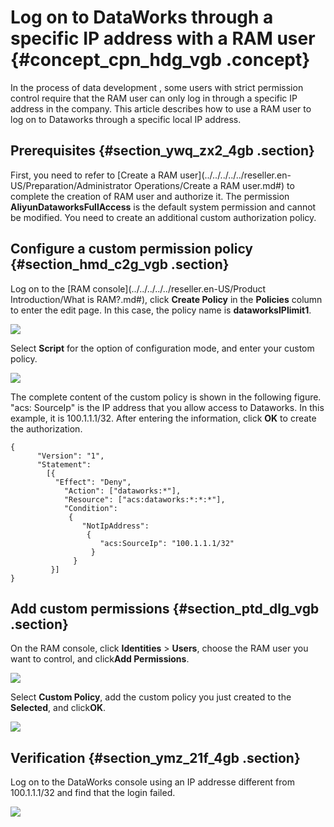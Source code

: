 # Log on to DataWorks through a specific IP address with a RAM user {#concept_cpn_hdg_vgb .concept}

In the process of data development , some users with strict permission control require that the RAM user can only log in through a specific IP address in the company. This article describes how to use a RAM user to log on to Dataworks through a specific local IP address.

## Prerequisites {#section_ywq_zx2_4gb .section}

First, you need to refer to [Create a RAM user](../../../../../reseller.en-US/Preparation/Administrator Operations/Create a RAM user.md#) to complete the creation of RAM user and authorize it. The permission **AliyunDataworksFullAccess** is the default system permission and cannot be modified. You need to create an additional custom authorization policy.

## Configure a custom permission policy {#section_hmd_c2g_vgb .section}

Log on to the [RAM console](../../../../../reseller.en-US/Product Introduction/What is RAM?.md#), click **Create Policy** in the **Policies** column to enter the edit page. In this case, the policy name is **dataworksIPlimit1**.

![](http://static-aliyun-doc.oss-cn-hangzhou.aliyuncs.com/assets/img/125807/155056722538914_en-US.png)

Select **Script** for the option of configuration mode, and enter your custom policy.

![](http://static-aliyun-doc.oss-cn-hangzhou.aliyuncs.com/assets/img/125807/155056722538925_en-US.png)

The complete content of the custom policy is shown in the following figure. "acs: SourceIp" is the IP address that you allow access to Dataworks. In this example, it is 100.1.1.1/32. After entering the information, click **OK** to create the authorization.

```language-json
{
      "Version": "1",
      "Statement":
        [{
          "Effect": "Deny",
            "Action": ["dataworks:*"],
            "Resource": ["acs:dataworks:*:*:*"],
            "Condition":
             {
                "NotIpAddress":
                 {
                    "acs:SourceIp": "100.1.1.1/32"
                  }
              }
         }]
}
```

## Add custom permissions {#section_ptd_dlg_vgb .section}

On the RAM console, click **Identities** \> **Users**, choose the RAM user you want to control, and click**Add Permissions**.

![](http://static-aliyun-doc.oss-cn-hangzhou.aliyuncs.com/assets/img/125807/155056722538926_en-US.png)

Select **Custom Policy**, add the custom policy you just created to the **Selected**, and click**OK**.

![](http://static-aliyun-doc.oss-cn-hangzhou.aliyuncs.com/assets/img/125807/155056722538928_en-US.png)

## Verification {#section_ymz_21f_4gb .section}

Log on to the DataWorks console using an IP addresse different from 100.1.1.1/32 and find that the login failed.

![](http://static-aliyun-doc.oss-cn-hangzhou.aliyuncs.com/assets/img/125807/155056722538934_en-US.png)

